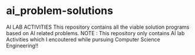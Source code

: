 # ai_problem-solutions
AI LAB ACTIVITIES
This repository contains all the viable solution programs based on AI related problems.
NOTE : This repository only contains AI lab Activities which I encoutered while pursuing Computer Science Engineering!!
